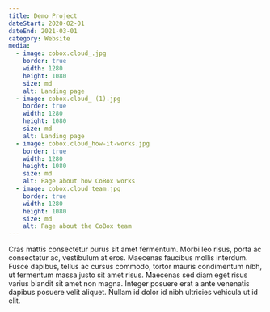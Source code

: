 ```yaml
---
title: Demo Project
dateStart: 2020-02-01
dateEnd: 2021-03-01
category: Website
media:
  - image: cobox.cloud_.jpg
    border: true
    width: 1280
    height: 1080
    size: md
    alt: Landing page
  - image: cobox.cloud_ (1).jpg
    border: true
    width: 1280
    height: 1080
    size: md
    alt: Landing page
  - image: cobox.cloud_how-it-works.jpg
    border: true
    width: 1280
    height: 1080
    size: md
    alt: Page about how CoBox works
  - image: cobox.cloud_team.jpg
    border: true
    width: 1280
    height: 1080
    size: md
    alt: Page about the CoBox team
---
```


Cras mattis consectetur purus sit amet fermentum. Morbi leo risus, porta ac consectetur ac, vestibulum at eros. Maecenas faucibus mollis interdum. Fusce dapibus, tellus ac cursus commodo, tortor mauris condimentum nibh, ut fermentum massa justo sit amet risus. Maecenas sed diam eget risus varius blandit sit amet non magna. Integer posuere erat a ante venenatis dapibus posuere velit aliquet. Nullam id dolor id nibh ultricies vehicula ut id elit.
